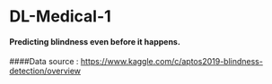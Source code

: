 # DL-Medical-1

#### Predicting blindness even before it happens.
####Data source : https://www.kaggle.com/c/aptos2019-blindness-detection/overview
